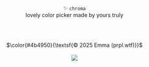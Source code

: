 <p align="center">
  ✨ <code>chroma</code><br>
  lovely color picker made by yours truly
</p>


<br/><br/>
<p align="center">
  $\color{#4b4950}{\textsf{© 2025 Emma (prpl.wtf)}}$
  <br/><br/><img src="https://github.com/user-attachments/assets/e6ff62c3-6d99-4e43-850d-62150706e5dd"/>
</p>
